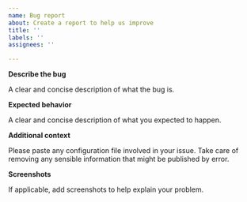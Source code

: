 ```yaml
---
name: Bug report
about: Create a report to help us improve
title: ''
labels: ''
assignees: ''

---
```


**Describe the bug**

A clear and concise description of what the bug is.

**Expected behavior**

A clear and concise description of what you expected to happen.

**Additional context**

Please paste any configuration file involved in your issue. Take care of removing any sensible information that might be published by error.

**Screenshots**

If applicable, add screenshots to help explain your problem.
